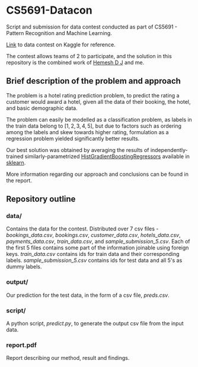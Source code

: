 # CS5691-Datacon
Script and submission for data contest conducted as part of CS5691 - Pattern Recognition and Machine Learning.

[Link](https://www.kaggle.com/competitions/datacon-22/overview) to data contest on Kaggle for reference.

The contest allows teams of 2 to participate, and the solution in this repository is the combined work of [Hemesh D J](https://github.com/HemeshDJ) and me.

## Brief description of the problem and approach
The problem is a hotel rating prediction problem, to predict the rating a customer would award a hotel, given all the data of their booking, the hotel, and basic demographic data. 

The problem can easily be modelled as a classification problem, as labels in the train data belong to $[1, 2, 3, 4, 5]$, but due to factors such as ordering among the labels and skew towards higher rating, formulation as a regression problem yielded significantly better results.

Our best solution was obtained by averaging the results of independently-trained similarly-parametrized [HistGradientBoostingRegressors](https://scikit-learn.org/stable/modules/generated/sklearn.ensemble.HistGradientBoostingRegressor.html) available in [sklearn](https://scikit-learn.org/stable/).

More information regarding our approach and conclusions can be found in the report.

## Repository outline

### data/
Contains the data for the contest. Distributed over 7 csv files - <em>bookings_data.csv</em>, <em>bookings.csv</em>, <em>customer_data.csv</em>, <em>hotels_data.csv</em>, <em>payments_data.csv</em>, <em>train_data.csv</em>, and <em>sample_submission_5.csv</em>. Each of the first 5 files contains some part of the information joinable using foreign keys. <em>train_data.csv</em> contains ids for train data and their corresponding labels. <em>sample_submission_5.csv</em> contains ids for test data and all 5's as dummy labels.

### output/
Our prediction for the test data, in the form of a csv file, <em>preds.csv</em>.

### script/
A python script, <em>predict.py</em>, to generate the output csv file from the input data.

### report.pdf
Report describing our method, result and findings.
